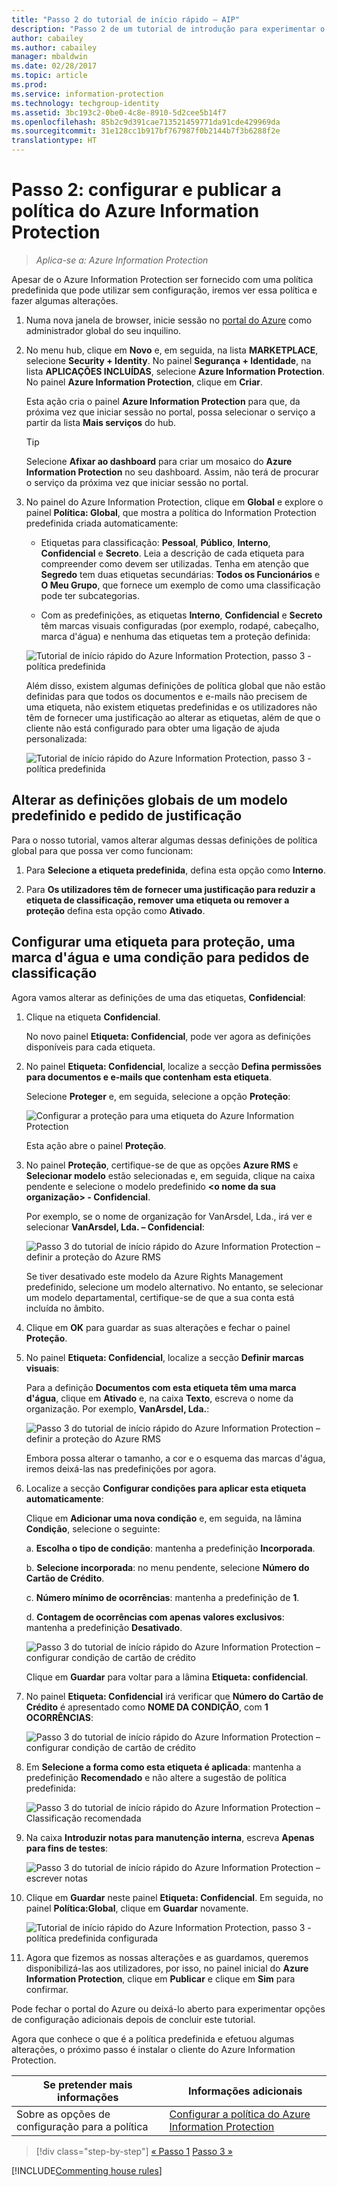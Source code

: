 ```yaml
---
title: "Passo 2 do tutorial de início rápido – AIP"
description: "Passo 2 de um tutorial de introdução para experimentar o Azure Information Protection rapidamente – Configurar a política."
author: cabailey
ms.author: cabailey
manager: mbaldwin
ms.date: 02/28/2017
ms.topic: article
ms.prod: 
ms.service: information-protection
ms.technology: techgroup-identity
ms.assetid: 3bc193c2-0be0-4c8e-8910-5d2cee5b14f7
ms.openlocfilehash: 85b2c9d391cae713521459771da91cde429969da
ms.sourcegitcommit: 31e128cc1b917bf767987f0b2144b7f3b6288f2e
translationtype: HT
---
```

# <a name="step-2-configure-and-publish-the-azure-information-protection-policy"></a>Passo 2: configurar e publicar a política do Azure Information Protection

>*Aplica-se a: Azure Information Protection*

Apesar de o Azure Information Protection ser fornecido com uma política predefinida que pode utilizar sem configuração, iremos ver essa política e fazer algumas alterações.

1. Numa nova janela de browser, inicie sessão no [portal do Azure](https://portal.azure.com) como administrador global do seu inquilino.

2. No menu hub, clique em **Novo** e, em seguida, na lista **MARKETPLACE**, selecione **Security + Identity**. No painel **Segurança + Identidade**, na lista **APLICAÇÕES INCLUÍDAS**, selecione **Azure Information Protection**. No painel **Azure Information Protection**, clique em **Criar**.

    Esta ação cria o painel **Azure Information Protection** para que, da próxima vez que iniciar sessão no portal, possa selecionar o serviço a partir da lista **Mais serviços** do hub. 

    > [!TIP] 
    > Selecione **Afixar ao dashboard** para criar um mosaico do **Azure Information Protection** no seu dashboard. Assim, não terá de procurar o serviço da próxima vez que iniciar sessão no portal.

3.  No painel do Azure Information Protection, clique em **Global** e explore o painel **Política: Global**, que mostra a política do Information Protection predefinida criada automaticamente:
    
    - Etiquetas para classificação: **Pessoal**, **Público**, **Interno**, **Confidencial** e **Secreto**. Leia a descrição de cada etiqueta para compreender como devem ser utilizadas. Tenha em atenção que **Segredo** tem duas etiquetas secundárias: **Todos os Funcionários** e **O Meu Grupo**, que fornece um exemplo de como uma classificação pode ter subcategorias.

    - Com as predefinições, as etiquetas **Interno**, **Confidencial** e **Secreto** têm marcas visuais configuradas (por exemplo, rodapé, cabeçalho, marca d'água) e nenhuma das etiquetas tem a proteção definida: 
    
    ![Tutorial de início rápido do Azure Information Protection, passo 3 - política predefinida](../media/info-protect-policy-default-labels.png)
    
    Além disso, existem algumas definições de política global que não estão definidas para que todos os documentos e e-mails não precisem de uma etiqueta, não existem etiquetas predefinidas e os utilizadores não têm de fornecer uma justificação ao alterar as etiquetas, além de que o cliente não está configurado para obter uma ligação de ajuda personalizada:
    
    ![Tutorial de início rápido do Azure Information Protection, passo 3 - política predefinida](../media/info-protect-policy-default-settings.png)

## <a name="changing-the-global-settings-for-a-default-template-and-prompt-for-justification"></a>Alterar as definições globais de um modelo predefinido e pedido de justificação

Para o nosso tutorial, vamos alterar algumas dessas definições de política global para que possa ver como funcionam:

1. Para **Selecione a etiqueta predefinida**, defina esta opção como **Interno**.

2. Para **Os utilizadores têm de fornecer uma justificação para reduzir a etiqueta de classificação, remover uma etiqueta ou remover a proteção** defina esta opção como **Ativado**.

## <a name="configuring-a-label-for-protection-a-watermark-and-a-condition-to-prompt-for-classification"></a>Configurar uma etiqueta para proteção, uma marca d'água e uma condição para pedidos de classificação

Agora vamos alterar as definições de uma das etiquetas, **Confidencial**:

1. Clique na etiqueta **Confidencial**. 
    
    No novo painel **Etiqueta: Confidencial**, pode ver agora as definições disponíveis para cada etiqueta. 

2. No painel **Etiqueta: Confidencial**, localize a secção **Defina permissões para documentos e e-mails que contenham esta etiqueta**.

    Selecione **Proteger** e, em seguida, selecione a opção **Proteção**:
    
    ![Configurar a proteção para uma etiqueta do Azure Information Protection](../media/info-protect-protection-bar.png) 
    
    Esta ação abre o painel **Proteção**.
    
3. No painel **Proteção**, certifique-se de que as opções **Azure RMS** e **Selecionar modelo** estão selecionadas e, em seguida, clique na caixa pendente e selecione o modelo predefinido **\<o nome da sua organização> - Confidencial**.     
    
    Por exemplo, se o nome de organização for VanArsdel, Lda., irá ver e selecionar **VanArsdel, Lda. – Confidencial**: 
    
    ![Passo 3 do tutorial de início rápido do Azure Information Protection – definir a proteção do Azure RMS](../media/step2-select-rms-template.png)
    
    Se tiver desativado este modelo da Azure Rights Management predefinido, selecione um modelo alternativo. No entanto, se selecionar um modelo departamental, certifique-se de que a sua conta está incluída no âmbito.
    
4. Clique em **OK** para guardar as suas alterações e fechar o painel **Proteção**.

5. No painel **Etiqueta: Confidencial**, localize a secção **Definir marcas visuais**:
    
    Para a definição **Documentos com esta etiqueta têm uma marca d'água**, clique em **Ativado** e, na caixa **Texto**, escreva o nome da organização. Por exemplo, **VanArsdel, Lda.**: 
    
    ![Passo 3 do tutorial de início rápido do Azure Information Protection – definir a proteção do Azure RMS](../media/step2-configure-watermark.png)
    
    Embora possa alterar o tamanho, a cor e o esquema das marcas d'água, iremos deixá-las nas predefinições por agora.
    
6. Localize a secção **Configurar condições para aplicar esta etiqueta automaticamente**:
    
    Clique em **Adicionar uma nova condição** e, em seguida, na lâmina **Condição**, selecione o seguinte:
    
    a. **Escolha o tipo de condição**: mantenha a predefinição **Incorporada**.
    
    b. **Selecione incorporada**: no menu pendente, selecione **Número do Cartão de Crédito**.
    
    c. **Número mínimo de ocorrências**: mantenha a predefinição de **1**.
    
    d. **Contagem de ocorrências com apenas valores exclusivos**: mantenha a predefinição **Desativado**.
    
    ![Passo 3 do tutorial de início rápido do Azure Information Protection – configurar condição de cartão de crédito](../media/step2-configure-condition.png)
    
    Clique em **Guardar** para voltar para a lâmina **Etiqueta: confidencial**.

7. No painel **Etiqueta: Confidencial** irá verificar que **Número do Cartão de Crédito** é apresentado como **NOME DA CONDIÇÃO**, com **1** **OCORRÊNCIAS**:
    
    ![Passo 3 do tutorial de início rápido do Azure Information Protection – configurar condição de cartão de crédito](../media/step2-see-condition.png)

8. Em **Selecione a forma como esta etiqueta é aplicada**: mantenha a predefinição **Recomendado** e não altere a sugestão de política predefinida:
    
    ![Passo 3 do tutorial de início rápido do Azure Information Protection – Classificação recomendada](../media/step2-keep-recommended.png)

9. Na caixa **Introduzir notas para manutenção interna**, escreva **Apenas para fins de testes**:
    
    ![Passo 3 do tutorial de início rápido do Azure Information Protection – escrever notas](../media/step2-type-notes.png)

10. Clique em **Guardar** neste painel **Etiqueta: Confidencial**. Em seguida, no painel **Política:Global**, clique em **Guardar** novamente.

    ![Tutorial de início rápido do Azure Information Protection, passo 3 - política predefinida configurada](../media/info-protect-policy-configured.png)

11. Agora que fizemos as nossas alterações e as guardamos, queremos disponibilizá-las aos utilizadores, por isso, no painel inicial do **Azure Information Protection**, clique em **Publicar** e clique em **Sim** para confirmar.

Pode fechar o portal do Azure ou deixá-lo aberto para experimentar opções de configuração adicionais depois de concluir este tutorial.

Agora que conhece o que é a política predefinida e efetuou algumas alterações, o próximo passo é instalar o cliente do Azure Information Protection.

|Se pretender mais informações|Informações adicionais|
|--------------------------------|--------------------------|
|Sobre as opções de configuração para a política|[Configurar a política do Azure Information Protection](../deploy-use/configure-policy.md)|


>[!div class="step-by-step"]
[&#171; Passo 1](infoprotect-tutorial-step1.md)
[Passo 3 &#187;](infoprotect-tutorial-step3.md)

[!INCLUDE[Commenting house rules](../includes/houserules.md)]